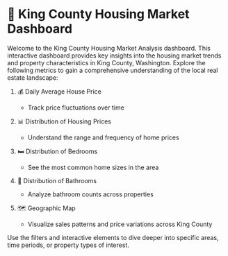 # 🏡 King County Housing Market Dashboard

Welcome to the King County Housing Market Analysis dashboard. This interactive dashboard provides key insights into the housing market trends and property characteristics in King County, Washington. Explore the following metrics to gain a comprehensive understanding of the local real estate landscape:

1. 💰 Daily Average House Price
   - Track price fluctuations over time

2. 📊 Distribution of Housing Prices
   - Understand the range and frequency of home prices

3. 🛏️ Distribution of Bedrooms
   - See the most common home sizes in the area

4. 🚿 Distribution of Bathrooms
   - Analyze bathroom counts across properties

5. 🗺️ Geographic Map
   - Visualize sales patterns and price variations across King County

Use the filters and interactive elements to dive deeper into specific areas, time periods, or property types of interest.
